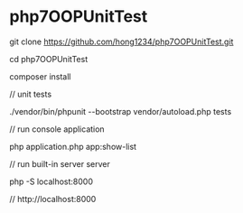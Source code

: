 
# php7OOPUnitTest

git clone https://github.com/hong1234/php7OOPUnitTest.git

cd php7OOPUnitTest

composer install

// unit tests

./vendor/bin/phpunit --bootstrap vendor/autoload.php tests

// run console application

php application.php app:show-list

// run built-in server server

php -S localhost:8000

// http://localhost:8000
